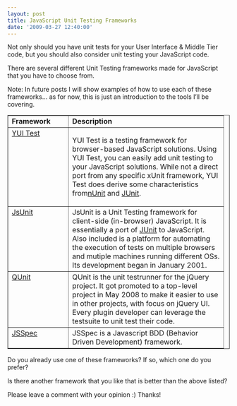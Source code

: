 ```yaml
---
layout: post
title: JavaScript Unit Testing Frameworks
date: '2009-03-27 12:40:00'
---
```


<p>Not only should you have unit tests for your User Interface & Middle Tier code, but you should also consider unit testing your JavaScript code.</p> <p>There are several different Unit Testing frameworks made for JavaScript that you have to choose from.</p> <p>Note: In future posts I will show examples of how to use each of these frameworks… as for now, this is just an introduction to the tools I’ll be covering.</p> <table border="1" cellspacing="0" cellpadding="2" width="100%"><tbody><tr><td valign="top" width="109"><strong>Framework</strong></td>       <td valign="top" width="335"><strong>Description</strong></td>    </tr><tr><td valign="top" width="113"><a target="_blank" href="http://developer.yahoo.com/yui/yuitest/">YUI Test</a></td>       <td valign="top" width="332">        <p>YUI Test is a testing framework for browser-based JavaScript solutions. Using YUI Test, you can easily add unit testing to your JavaScript solutions. While not a direct port from any specific xUnit framework, YUI Test does derive some characteristics from<a href="http://www.nunit.org/">nUnit</a> and <a href="http://www.junit.org/">JUnit</a>.</p>      </td>    </tr><tr><td valign="top" width="116"><a target="_blank" href="http://www.jsunit.net/">JsUnit</a></td>       <td valign="top" width="330">JsUnit is a Unit Testing framework for client-side (in-browser) JavaScript. It is essentially a port of <a href="http://www.junit.org/">JUnit</a> to JavaScript. Also included is a platform for automating the execution of tests on multiple browsers and mutiple machines running different OSs. Its development began in January 2001.</td>    </tr><tr><td valign="top" width="118"><a target="_blank" href="http://docs.jquery.com/QUnit">QUnit</a></td>       <td valign="top" width="328">QUnit is the unit testrunner for the jQuery project. It got promoted to a top-level project in May 2008 to make it easier to use in other projects, with focus on jQuery UI. Every plugin developer can leverage the testsuite to unit test their code.</td>    </tr><tr><td valign="top" width="120"><a target="_blank" href="http://jania.pe.kr/aw/moin.cgi/JSSpec">JSSpec</a></td>       <td valign="top" width="327">JSSpec is a Javascript BDD (Behavior Driven Development) framework.</td>    </tr></tbody></table><p>Do you already use one of these frameworks? If so, which one do you prefer?</p> <p>Is there another framework that you like that is better than the above listed?</p>   <p>Please leave a comment with your opinion :) Thanks!</p>